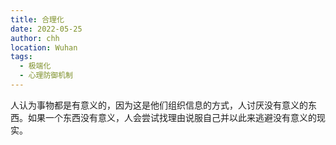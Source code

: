 ```yaml
---
title: 合理化
date: 2022-05-25
author: chh
location: Wuhan
tags:
  - 极端化
  - 心理防御机制
---
```


人认为事物都是有意义的，因为这是他们组织信息的方式，人讨厌没有意义的东西。如果一个东西没有意义，人会尝试找理由说服自己并以此来逃避没有意义的现实。

  
